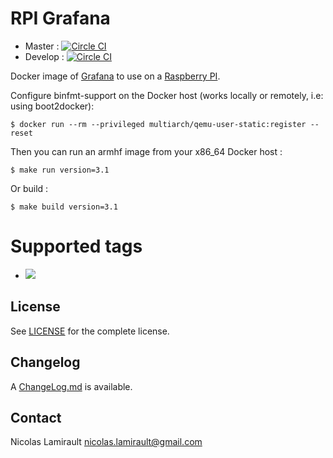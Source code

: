 # RPI Grafana

* Master : [![Circle CI](https://circleci.com/gh/zeiot/rpi-grafana/tree/master.svg?style=svg)](https://circleci.com/gh/zeiot/rpi-grafana/tree/master)
* Develop : [![Circle CI](https://circleci.com/gh/zeiot/rpi-grafana/tree/develop.svg?style=svg)](https://circleci.com/gh/zeiot/rpi-grafana/tree/develop)

Docker image of [Grafana][] to use on a [Raspberry PI][].

Configure binfmt-support on the Docker host (works locally or remotely, i.e: using boot2docker):

    $ docker run --rm --privileged multiarch/qemu-user-static:register --reset

Then you can run an armhf image from your x86_64 Docker host :

    $ make run version=3.1

Or build :

    $ make build version=3.1


# Supported tags

* [![](https://images.microbadger.com/badges/version/zeiot/rpi-grafana.svg)](http://microbadger.com/images/zeiot/rpi-grafana "Get your own version badge on microbadger.com")


## License

See [LICENSE](LICENSE) for the complete license.


## Changelog

A [ChangeLog.md](ChangeLog.md) is available.


## Contact

Nicolas Lamirault <nicolas.lamirault@gmail.com>


[Raspberry PI]: https://www.raspberrypi.org/
[Grafana]: https://grafana.org/

